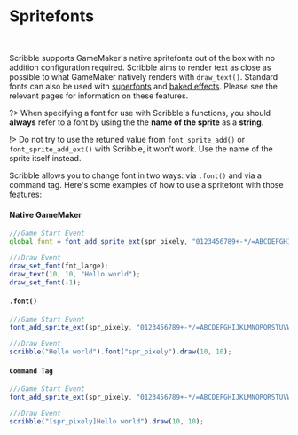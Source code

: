 # Spritefonts

&nbsp;

Scribble supports GameMaker's native spritefonts out of the box with no addition configuration required. Scribble aims to render text as close as possible to what GameMaker natively renders with `draw_text()`. Standard fonts can also be used with [superfonts](font-superfont) and [baked effects](font-baking). Please see the relevant pages for information on these features.

?> When specifying a font for use with Scribble's functions, you should **always** refer to a font by using the the **name of the sprite** as a **string**.

!> Do not try to use the retuned value from `font_sprite_add()` or `font_sprite_add_ext()` with Scribble, it won't work. Use the name of the sprite itself instead.

Scribble allows you to change font in two ways: via `.font()` and via a command tag. Here's some examples of how to use a spritefont with those features:

<!-- tabs:start -->

#### **Native GameMaker**

```js
///Game Start Event
global.font = font_add_sprite_ext(spr_pixely, "0123456789+-*/=ABCDEFGHIJKLMNOPQRSTUVWXYZ", true, 2);

///Draw Event
draw_set_font(fnt_large);
draw_text(10, 10, "Hello world");
draw_set_font(-1);
```

#### **`.font()`**

```js
///Game Start Event
font_add_sprite_ext(spr_pixely, "0123456789+-*/=ABCDEFGHIJKLMNOPQRSTUVWXYZ", true, 2);

///Draw Event
scribble("Hello world").font("spr_pixely").draw(10, 10);
```

#### **`Command Tag`**

```js
///Game Start Event
font_add_sprite_ext(spr_pixely, "0123456789+-*/=ABCDEFGHIJKLMNOPQRSTUVWXYZ", true, 2);

///Draw Event
scribble("[spr_pixely]Hello world").draw(10, 10);
```

<!-- tabs:end -->